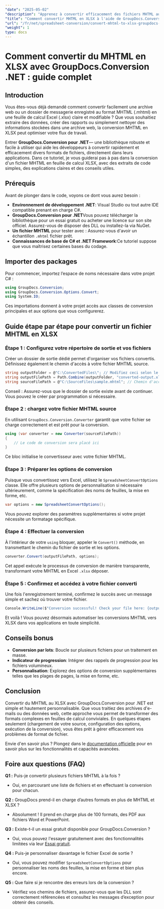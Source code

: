```yaml
---
"date": "2025-05-02"
"description": "Apprenez à convertir efficacement des fichiers MHTML au format XLSX d'Excel avec GroupDocs.Conversion .NET. Suivez ce guide complet pour obtenir des instructions étape par étape et les meilleures pratiques."
"title": "Comment convertir MHTML en XLSX à l'aide de GroupDocs.Conversion .NET - Guide complet"
"url": "/fr/net/spreadsheet-conversion/convert-mhtml-to-xlsx-groupdocs-net/"
"weight": 1
type: docs
---
```

# Comment convertir du MHTML en XLSX avec GroupDocs.Conversion .NET : guide complet

## Introduction

Vous êtes-vous déjà demandé comment convertir facilement une archive web ou un dossier de messagerie enregistré au format MHTML (.mhtml) en une feuille de calcul Excel (.xlsx) claire et modifiable ? Que vous souhaitiez extraire des données, créer des rapports ou simplement nettoyer des informations stockées dans une archive web, la conversion MHTML en XLSX peut optimiser votre flux de travail.

Entrer **GroupDocs.Conversion pour .NET**— une bibliothèque robuste et facile à utiliser qui aide les développeurs à convertir rapidement et efficacement divers formats de fichiers, directement dans leurs applications. Dans ce tutoriel, je vous guiderai pas à pas dans la conversion d'un fichier MHTML en feuille de calcul XLSX, avec des extraits de code simples, des explications claires et des conseils utiles.


## Prérequis

Avant de plonger dans le code, voyons ce dont vous aurez besoin :

- **Environnement de développement .NET**: Visual Studio ou tout autre IDE compatible prenant en charge C#.
- **GroupDocs.Conversion pour .NET**Vous pouvez télécharger la bibliothèque pour un essai gratuit ou acheter une licence sur son site officiel. Assurez-vous de disposer des DLL ou installez-la via NuGet.
- **Un fichier MHTML** pour tester avec : Assurez-vous d'avoir un échantillon `.mhtml` fichier prêt.
- **Connaissances de base de C# et .NET Framework**:Ce tutoriel suppose que vous maîtrisez certaines bases du codage.


## Importer des packages

Pour commencer, importez l’espace de noms nécessaire dans votre projet C# :

```csharp
using GroupDocs.Conversion;
using GroupDocs.Conversion.Options.Convert;
using System.IO;
```

Ces importations donnent à votre projet accès aux classes de conversion principales et aux options que vous configurerez.


## Guide étape par étape pour convertir un fichier MHTML en XLSX

### Étape 1 : Configurez votre répertoire de sortie et vos fichiers

Créer un dossier de sortie dédié permet d'organiser vos fichiers convertis. Définissez également le chemin d'accès à votre fichier MHTML source.

```csharp
string outputFolder = @"C:\ConvertedFiles\"; // Modifiez ceci selon le chemin de sortie souhaité
string outputFilePath = Path.Combine(outputFolder, "converted-output.xlsx");
string sourceFilePath = @"C:\SourceFiles\sample.mhtml"; // Chemin d'accès à votre fichier MHTML source
```

Conseil : Assurez-vous que le dossier de sortie existe avant de continuer. Vous pouvez le créer par programmation si nécessaire.


### Étape 2 : chargez votre fichier MHTML source

En utilisant `GroupDocs.Conversion.Converter` garantit que votre fichier se charge correctement et est prêt pour la conversion.

```csharp
using (var converter = new Converter(sourceFilePath))
{
    // Le code de conversion sera placé ici
}
```

Ce bloc initialise le convertisseur avec votre fichier MHTML.


### Étape 3 : Préparer les options de conversion

Puisque vous convertissez vers Excel, utilisez le `SpreadsheetConvertOptions` classe. Elle offre plusieurs options de personnalisation si nécessaire ultérieurement, comme la spécification des noms de feuilles, la mise en forme, etc.

```csharp
var options = new SpreadsheetConvertOptions();
```

Vous pouvez explorer des paramètres supplémentaires si votre projet nécessite un formatage spécifique.


### Étape 4 : Effectuer la conversion

À l'intérieur de votre `using` bloquer, appeler le `Convert()` méthode, en transmettant le chemin du fichier de sortie et les options.

```csharp
converter.Convert(outputFilePath, options);
```

Cet appel exécute le processus de conversion de manière transparente, transformant votre MHTML en Excel `.xlsx` déposer.


### Étape 5 : Confirmez et accédez à votre fichier converti

Une fois l'enregistrement terminé, confirmez le succès avec un message simple et sachez où trouver votre fichier.

```csharp
Console.WriteLine($"Conversion successful! Check your file here: {outputFilePath}");
```

Et voilà ! Vous pouvez désormais automatiser les conversions MHTML vers XLSX dans vos applications en toute simplicité.


## Conseils bonus

- **Conversion par lots**: Boucle sur plusieurs fichiers pour un traitement en masse.
- **Indicateur de progression**: Intégrer des rappels de progression pour les fichiers volumineux.
- **Personnalisation**: Explorez des options de conversion supplémentaires telles que les plages de pages, la mise en forme, etc.


## Conclusion

Convertir du MHTML au XLSX avec GroupDocs.Conversion pour .NET est simple et hautement personnalisable. Que vous traitiez des archives d'e-mails ou des données web, cette approche vous permet de transformer des formats complexes en feuilles de calcul conviviales. En quelques étapes seulement (chargement de votre source, configuration des options, exécution de la conversion), vous êtes prêt à gérer efficacement vos problèmes de format de fichier.

Envie d'en savoir plus ? Plongez dans le [documentation officielle](https://docs.groupdocs.com/conversion/net/) pour en savoir plus sur les fonctionnalités et capacités avancées.


## Foire aux questions (FAQ)

**Q1 :** Puis-je convertir plusieurs fichiers MHTML à la fois ?  

- Oui, en parcourant une liste de fichiers et en effectuant la conversion pour chacun.

**Q2 :** GroupDocs prend-il en charge d’autres formats en plus de MHTML et XLSX ?  

- Absolument ! Il prend en charge plus de 100 formats, des PDF aux fichiers Word et PowerPoint.

**Q3 :** Existe-t-il un essai gratuit disponible pour GroupDocs.Conversion ?  

- Oui, vous pouvez l'essayer gratuitement avec des fonctionnalités limitées via leur [Essai gratuit](https://releases.groupdocs.com/conversion/net/).

**Q4 :** Puis-je personnaliser davantage le fichier Excel de sortie ?  

- Oui, vous pouvez modifier `SpreadsheetConvertOptions` pour personnaliser les noms des feuilles, la mise en forme et bien plus encore.

**Q5 :** Que faire si je rencontre des erreurs lors de la conversion ?  

- Vérifiez vos chemins de fichiers, assurez-vous que les DLL sont correctement référencées et consultez les messages d’exception pour obtenir des conseils.